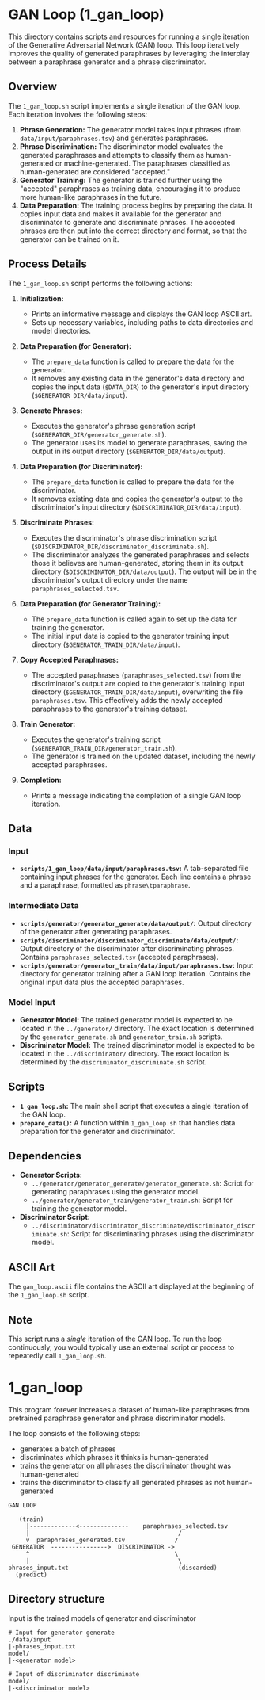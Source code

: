 # GAN Loop (1_gan_loop)

This directory contains scripts and resources for running a single iteration of the Generative Adversarial Network (GAN) loop. This loop iteratively improves the quality of generated paraphrases by leveraging the interplay between a paraphrase generator and a phrase discriminator.

## Overview

The `1_gan_loop.sh` script implements a single iteration of the GAN loop. Each iteration involves the following steps:

1. **Phrase Generation:** The generator model takes input phrases (from `data/input/paraphrases.tsv`) and generates paraphrases.
2. **Phrase Discrimination:** The discriminator model evaluates the generated paraphrases and attempts to classify them as human-generated or machine-generated. The paraphrases classified as human-generated are considered "accepted."
3. **Generator Training:** The generator is trained further using the "accepted" paraphrases as training data, encouraging it to produce more human-like paraphrases in the future.
4. **Data Preparation:** The training process begins by preparing the data. It copies input data and makes it available for the generator and discriminator to generate and discriminate phrases. The accepted phrases are then put into the correct directory and format, so that the generator can be trained on it.

## Process Details

The `1_gan_loop.sh` script performs the following actions:

1. **Initialization:**
    *   Prints an informative message and displays the GAN loop ASCII art.
    *   Sets up necessary variables, including paths to data directories and model directories.

2. **Data Preparation (for Generator):**
    *   The `prepare_data` function is called to prepare the data for the generator.
    *   It removes any existing data in the generator's data directory and copies the input data (`$DATA_DIR`) to the generator's input directory (`$GENERATOR_DIR/data/input`).

3. **Generate Phrases:**
    *   Executes the generator's phrase generation script (`$GENERATOR_DIR/generator_generate.sh`).
    *   The generator uses its model to generate paraphrases, saving the output in its output directory (`$GENERATOR_DIR/data/output`).

4. **Data Preparation (for Discriminator):**
    *   The `prepare_data` function is called to prepare the data for the discriminator.
    *   It removes existing data and copies the generator's output to the discriminator's input directory (`$DISCRIMINATOR_DIR/data/input`).

5. **Discriminate Phrases:**
    *   Executes the discriminator's phrase discrimination script (`$DISCRIMINATOR_DIR/discriminator_discriminate.sh`).
    *   The discriminator analyzes the generated paraphrases and selects those it believes are human-generated, storing them in its output directory (`$DISCRIMINATOR_DIR/data/output`). The output will be in the discriminator's output directory under the name `paraphrases_selected.tsv`.

6. **Data Preparation (for Generator Training):**
    *   The `prepare_data` function is called again to set up the data for training the generator.
    *   The initial input data is copied to the generator training input directory (`$GENERATOR_TRAIN_DIR/data/input`).

7. **Copy Accepted Paraphrases:**
    *   The accepted paraphrases (`paraphrases_selected.tsv`) from the discriminator's output are copied to the generator's training input directory (`$GENERATOR_TRAIN_DIR/data/input`), overwriting the file `paraphrases.tsv`. This effectively adds the newly accepted paraphrases to the generator's training dataset.

8. **Train Generator:**
    *   Executes the generator's training script (`$GENERATOR_TRAIN_DIR/generator_train.sh`).
    *   The generator is trained on the updated dataset, including the newly accepted paraphrases.

9. **Completion:**
    *   Prints a message indicating the completion of a single GAN loop iteration.

## Data

### Input

*   **`scripts/1_gan_loop/data/input/paraphrases.tsv`:**  A tab-separated file containing input phrases for the generator. Each line contains a phrase and a paraphrase, formatted as `phrase\tparaphrase`.

### Intermediate Data

*   **`scripts/generator/generator_generate/data/output/`:** Output directory of the generator after generating paraphrases.
*   **`scripts/discriminator/discriminator_discriminate/data/output/`:** Output directory of the discriminator after discriminating phrases. Contains `paraphrases_selected.tsv` (accepted paraphrases).
*   **`scripts/generator/generator_train/data/input/paraphrases.tsv`:** Input directory for generator training after a GAN loop iteration. Contains the original input data plus the accepted paraphrases.

### Model Input

*   **Generator Model:** The trained generator model is expected to be located in the `../generator/` directory. The exact location is determined by the `generator_generate.sh` and `generator_train.sh` scripts.
*   **Discriminator Model:** The trained discriminator model is expected to be located in the `../discriminator/` directory. The exact location is determined by the `discriminator_discriminate.sh` script.

## Scripts

*   **`1_gan_loop.sh`:** The main shell script that executes a single iteration of the GAN loop.
*   **`prepare_data()`:** A function within `1_gan_loop.sh` that handles data preparation for the generator and discriminator.

## Dependencies

*   **Generator Scripts:**
    *   `../generator/generator_generate/generator_generate.sh`: Script for generating paraphrases using the generator model.
    *   `../generator/generator_train/generator_train.sh`: Script for training the generator model.
*   **Discriminator Script:**
    *   `../discriminator/discriminator_discriminate/discriminator_discriminate.sh`: Script for discriminating phrases using the discriminator model.

## ASCII Art

The `gan_loop.ascii` file contains the ASCII art displayed at the beginning of the `1_gan_loop.sh` script.

## Note

This script runs a *single* iteration of the GAN loop. To run the loop continuously, you would typically use an external script or process to repeatedly call `1_gan_loop.sh`.

# 1_gan_loop

This program forever increases a dataset of human-like paraphrases from
pretrained paraphrase generator and phrase discriminator models.

The loop consists of the following steps:

- generates a batch of phrases
- discriminates which phrases it thinks is human-generated
- trains the generator on all phrases the discriminator thought was human-generated
- trains the discriminator to classify all generated phrases as not human-generated

```
GAN LOOP

   (train)
     |-------------<--------------    paraphrases_selected.tsv
     |                                          /
     v  paraphrases_generated.tsv              /
 GENERATOR  ---------------->  DISCRIMINATOR ->
     ^                                         \
     |                                          \
phrases_input.txt                               (discarded)
  (predict)
```

## Directory structure

Input is the trained models of generator and discriminator

```
# Input for generator generate
./data/input
|-phrases_input.txt
model/
|-<generator model>

# Input of discriminator discriminate
model/
|-<discriminator model>

